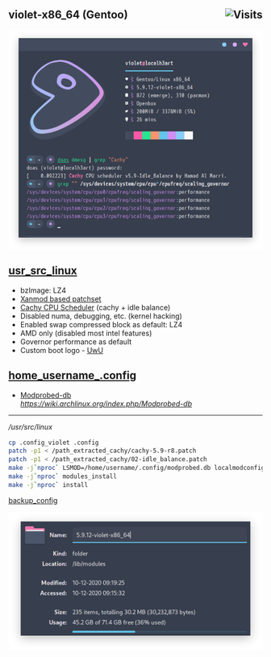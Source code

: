 ## violet-x86_64 (Gentoo)<img alt="Visits" align="right" src="https://badges.pufler.dev/visits/owl4ce/violet-x86_64?style=flat-square&label=&color=success&logo=GitHub&logoColor=white&labelColor=373e4d"/>

<p align="center">
  <img alt="neofetch" align="center" src="./neofetch.png"/>
</p>

## [usr_src_linux](./usr_src_linux)
- bzImage: LZ4
- [Xanmod based patchset](https://gitlab.com/src_prepare/src_prepare-overlay/-/tree/master/sys-kernel/xanmod-sources)
- [Cachy CPU Scheduler](https://github.com/hamadmarri/cacule-cpu-scheduler) (cachy + idle balance)
- Disabled numa, debugging, etc. (kernel hacking)
- Enabled swap compressed block as default: LZ4
- AMD only (disabled most intel features)
- Governor performance as default
- Custom boot logo - [UwU](./usr_src_linux/drivers/video/logo/logo_linux_clut224.ppm)

## [home_username_.config](./home_username_.config)
- [Modprobed-db](https://github.com/graysky2/modprobed-db)  
*https://wiki.archlinux.org/index.php/Modprobed-db*

---
*/usr/src/linux*
```bash
cp .config_violet .config
patch -p1 < /path_extracted_cachy/cachy-5.9-r8.patch
patch -p1 < /path_extracted_cachy/02-idle_balance.patch
make -j`nproc` LSMOD=/home/username/.config/modprobed.db localmodconfig
make -j`nproc` modules_install
make -j`nproc` install
```

[backup_config](https://github.com/owl4ce/hold-my-gentoo)

<p align="center">
  <img alt="thunar" align="center" src="./thunar.png"/>
</p>
